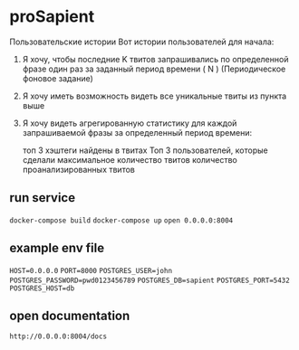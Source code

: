 # proSapient
Пользовательские истории
Вот истории пользователей для начала:

1. Я хочу, чтобы последние K твитов запрашивались по определенной фразе
один раз за заданный период времени ( N ) (Периодическое фоновое задание)

2. Я хочу иметь возможность видеть все уникальные твиты из пункта выше

3. Я хочу видеть агрегированную статистику для каждой запрашиваемой фразы 
за определенный период времени:

    топ 3 хэштеги найдены в твитах
    Топ 3 пользователей, которые сделали максимальное количество твитов
    количество проанализированных твитов


## run service
`docker-compose build`
`docker-compose up`
`open 0.0.0.0:8004`

## example env file
`HOST=0.0.0.0`
`PORT=8000`
`POSTGRES_USER=john`
`POSTGRES_PASSWORD=pwd0123456789`
`POSTGRES_DB=sapient`
`POSTGRES_PORT=5432`
`POSTGRES_HOST=db`

## open documentation
`http://0.0.0.0:8004/docs`